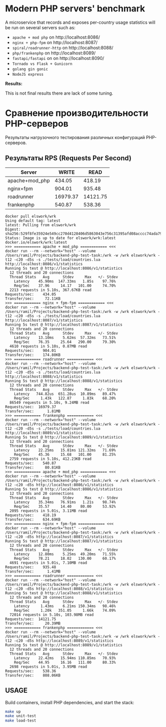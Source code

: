 # Modern PHP servers' benchmark

A microservice that records and exposes per-country usage statistics will be run on several servers such as:

- `apache + mod php` on http://localhost:8086/
- `nginx + php-fpm` on http://localhost:8087/
- `spiral/roadrunner-http` on http://localhost:8088/
- `php/frankenphp` on http://localhost:8089/
- `fastapi/fastapi` on on http://localhost:8090/ 
- `Tornado vs Flask + Gunicorn` 
- `golang gin gonic`
- `NodeJS express`

**Results:**

This is not final results there are lack of some tuning.
# Сравнение производительности PHP-серверов

Результаты нагрузочного тестирования различных конфигураций PHP-серверов.

## Результаты RPS (Requests Per Second)

| Server          | WRITE    | READ     |
|-----------------|----------|----------|
| apache+mod_php  | 434.05   | 418.19   |
| nginx+fpm       | 904.01   | 935.48   |
| roadrunner      | 16979.37 | 14121.75 |
| frankenphp      | 540.87   | 538.36   |


```
docker pull elswork/wrk
Using default tag: latest
latest: Pulling from elswork/wrk
Digest: sha256:529f8fe35924e549cc270d4128406d5863043e756c31395afd08acccc74ada79
Status: Image is up to date for elswork/wrk:latest
docker.io/elswork/wrk:latest
>>> ============ apache + mod_php ============ <<<
docker run --rm --network="host" --volume /Users/ramil/Projects/backend-php-test-task:/wrk -w /wrk elswork/wrk -t12 -c20 -d5s -s ./tests/load/countries.lua http://localhost:8086/v1/statistics
Running 5s test @ http://localhost:8086/v1/statistics
  12 threads and 20 connections
  Thread Stats   Avg      Stdev     Max   +/- Stdev
    Latency    45.90ms  147.33ms   1.85s    97.76%
    Req/Sec    37.96     14.17   101.00     74.70%
  2213 requests in 5.10s, 367.67KB read
Requests/sec:    434.05
Transfer/sec:     72.11KB
>>> ============ nginx + fpm-fpm ============ <<<
docker run --rm --network="host" --volume /Users/ramil/Projects/backend-php-test-task:/wrk -w /wrk elswork/wrk -t12 -c20 -d5s -s ./tests/load/countries.lua http://localhost:8087/v1/statistics
Running 5s test @ http://localhost:8087/v1/statistics
  12 threads and 20 connections
  Thread Stats   Avg      Stdev     Max   +/- Stdev
    Latency    13.10ms    5.62ms  57.32ms   73.51%
    Req/Sec    76.35     25.64   290.00     79.30%
  4610 requests in 5.10s, 0.87MB read
Requests/sec:    904.01
Transfer/sec:    174.80KB
>>> ============ roadrunner ============ <<<
docker run --rm --network="host" --volume /Users/ramil/Projects/backend-php-test-task:/wrk -w /wrk elswork/wrk -t12 -c20 -d5s -s ./tests/load/countries.lua http://localhost:8088/v1/statistics
Running 5s test @ http://localhost:8088/v1/statistics
  12 threads and 20 connections
  Thread Stats   Avg      Stdev     Max   +/- Stdev
    Latency   744.82us  651.28us  10.89ms   89.47%
    Req/Sec     1.43k   122.87     1.83k    68.20%
  86549 requests in 5.10s, 9.24MB read
Requests/sec:  16979.37
Transfer/sec:      1.81MB
>>> ============ frankenphp ============ <<<
docker run --rm --network="host" --volume /Users/ramil/Projects/backend-php-test-task:/wrk -w /wrk elswork/wrk -t12 -c20 -d5s -s ./tests/load/countries.lua http://localhost:8089/v1/statistics
Running 5s test @ http://localhost:8089/v1/statistics
  12 threads and 20 connections
  Thread Stats   Avg      Stdev     Max   +/- Stdev
    Latency    22.25ms   15.81ms 121.32ms   71.69%
    Req/Sec    45.36     15.68   101.00     81.25%
  2759 requests in 5.10s, 412.23KB read
Requests/sec:    540.87
Transfer/sec:     80.81KB
>>> ============ apache + mod_php ============ <<<
docker run --rm --network="host" --volume /Users/ramil/Projects/backend-php-test-task:/wrk -w /wrk elswork/wrk -t12 -c20 -d5s http://localhost:8086/v1/statistics
Running 5s test @ http://localhost:8086/v1/statistics
  12 threads and 20 connections
  Thread Stats   Avg      Stdev     Max   +/- Stdev
    Latency    35.34ms   76.91ms   1.21s    98.74%
    Req/Sec    35.57     14.40    80.00     53.92%
  2095 requests in 5.01s, 3.11MB read
Requests/sec:    418.19
Transfer/sec:    634.69KB
>>> ============ nginx + fpm-fpm ============ <<<
docker run --rm --network="host" --volume /Users/ramil/Projects/backend-php-test-task:/wrk -w /wrk elswork/wrk -t12 -c20 -d5s http://localhost:8087/v1/statistics
Running 5s test @ http://localhost:8087/v1/statistics
  12 threads and 20 connections
  Thread Stats   Avg      Stdev     Max   +/- Stdev
    Latency    12.80ms    5.25ms  49.20ms   71.55%
    Req/Sec    78.21     18.02   130.00     60.17%
  4691 requests in 5.01s, 7.10MB read
Requests/sec:    935.48
Transfer/sec:      1.41MB
>>> ============ roadrunner ============ <<<
docker run --rm --network="host" --volume /Users/ramil/Projects/backend-php-test-task:/wrk -w /wrk elswork/wrk -t12 -c20 -d5s http://localhost:8088/v1/statistics
Running 5s test @ http://localhost:8088/v1/statistics
  12 threads and 20 connections
  Thread Stats   Avg      Stdev     Max   +/- Stdev
    Latency     1.43ms    6.21ms 150.34ms   98.46%
    Req/Sec     1.20k   351.05     1.66k    74.09%
  72014 requests in 5.10s, 103.98MB read
Requests/sec:  14121.75
Transfer/sec:     20.39MB
>>> ============ frankenphp ============ <<<
docker run --rm --network="host" --volume /Users/ramil/Projects/backend-php-test-task:/wrk -w /wrk elswork/wrk -t12 -c20 -d5s http://localhost:8089/v1/statistics
Running 5s test @ http://localhost:8089/v1/statistics
  12 threads and 20 connections
  Thread Stats   Avg      Stdev     Max   +/- Stdev
    Latency    22.42ms   15.94ms 110.85ms   70.93%
    Req/Sec    44.95     16.16   111.00     80.33%
  2698 requests in 5.01s, 3.95MB read
Requests/sec:    538.36
Transfer/sec:    808.06KB

```

## USAGE

Build containers, install PHP dependencies, and start the stack:

```bash
make up
make unit-test
make load-test
```

